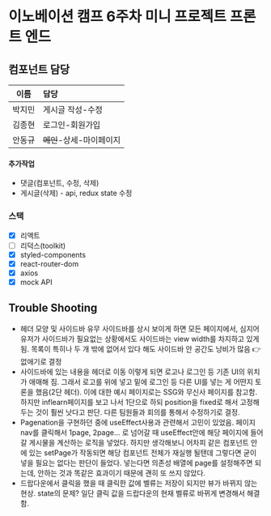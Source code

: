 # 이노베이션 캠프 6주차 미니 프로젝트 프론트 엔드

## 컴포넌트 담당

|  이름  | 담당                     |
| :----: | :----------------------- |
| 박지민 | 게시글 작성-수정         |
| 김종현 | 로그인-회원가입          |
| 안동규 | ~~메인~~-상세-마이페이지 |

#### 추가작업

- 댓글(컴포넌트, 수정, 삭제)
- 게시글(삭제) - api, redux state 수정

### 스택

- [x] 리액트
- [ ] 리덕스(toolkit)
- [x] styled-components
- [x] react-router-dom
- [x] axios
- [x] mock API

## Trouble Shooting

- 헤더 모양 및 사이드바 유무
  사이드바를 상시 보이게 하면 모든 페이지에서, 심지어 유저가 사이드바가 필요없는 상황에서도 사이드바는 view width를 차지하고 있게 됨. 목록이 특히나 두 개 밖에 없어서 있다 해도 사이드바 안 공간도 낭비가 많음 👉 없애기로 결정
- 사이드바에 있는 내용을 헤더로 이동
  이렇게 되면 로고나 로그인 등 기존 UI의 위치가 애매해 짐. 그래서 로고를 위에 넣고 밑에 로그인 등 다른 UI를 넣는 게 어떤지 토론을 했음(2단 헤더). 이에 대한 예시 페이지로는 SSG와 무신사 페이지를 참고함. 하지만 inflearn페이지를 보고 나서 1단으로 하되 position을 fixed로 해서 고정해두는 것이 훨씬 낫다고 판단. 다른 팀원들과 회의를 통해서 수정하기로 결정.
- Pagenation을 구현하던 중에 useEffect사용과 관련해서 고민이 있었음. 페이지 nav를 클릭해서 1page, 2page... 로 넘어갈 때 useEffect안에 해당
  페이지에 들어갈 게시물을 계산하는 로직을 넣었다. 하지만 생각해보니 어차피 같은 컴포넌트 안에 있는 setPage가 작동되면 해당 컴포넌트 전체가 재실행 될탠데 그렇다면 굳이 넣을 필요는 없다는 판단이 들었다. 넣는다면 의존성 배열에 page를 설정해주면 되는데, 안하는 것과 똑같은 효과이기 때문에 괜히 또 쓰지 않았다.
- 드랍다운에서 클릭을 했을 때 클릭한 값에 벨류는 저장이 되지만 뷰가 바뀌지 않는 현상. state의 문제? 일단 
클릭 값을 드랍다운의 현재 벨류로 바뀌게 변경해서 해결함.